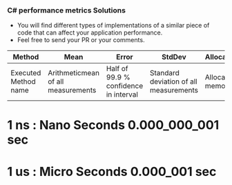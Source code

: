 ### C# performance metrics Solutions

 - You will find different types of implementations of a similar piece of code that can affect your application performance.
 - Feel free to send your PR or your comments.


 
|       Method			|       Mean							|     Error								 |    StdDev							  | Allocated			|
|-----------------------|---------------------------------------|----------------------------------------|----------------------------------------|---------------------
| Executed Method name	|  Arithmeticmean of all measurements	| Half of 99.9 % confidence	in interval	 | Standard deviation of all measurements | Allocated memory	|	
												   								 																	

# 1 ns : Nano Seconds 0.000_000_001 sec
# 1 us : Micro Seconds 0.000_001 sec